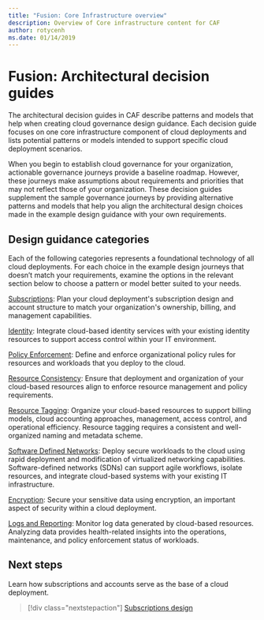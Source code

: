 ```yaml
---
title: "Fusion: Core Infrastructure overview"
description: Overview of Core infrastructure content for CAF
author: rotycenh
ms.date: 01/14/2019
---
```


# Fusion: Architectural decision guides

The architectural decision guides in CAF describe patterns and models that help when creating cloud governance design guidance. Each decision guide focuses on one core infrastructure component of cloud deployments and lists potential patterns or models intended to support specific cloud deployment scenarios.

When you begin to establish cloud governance for your organization,  actionable governance journeys provide a baseline roadmap. However, these journeys make assumptions about requirements and priorities that may not reflect those of your organization.
These decision guides supplement the sample governance journeys by providing alternative patterns and models that help you align the architectural design choices made in the example design guidance with your own requirements.

## Design guidance categories

Each of the following categories represents a foundational technology of all cloud deployments. For each choice in the example design journeys that doesn’t match your requirements, examine the options in the relevant section below to choose a pattern or model better suited to your needs.

[Subscriptions](./subscriptions/overview.md): Plan your cloud deployment's subscription design and account structure to match your organization's ownership, billing, and management capabilities.

[Identity](./identity/overview.md): Integrate cloud-based identity services with your existing identity resources to support access control within your IT environment.

[Policy Enforcement](./policy-enforcement/overview.md): Define and enforce organizational policy rules for resources and workloads that you deploy to the cloud.

[Resource Consistency](./resource-consistency/overview.md): Ensure that deployment and organization of your cloud-based resources align to enforce resource management and policy requirements.

[Resource Tagging](./resource-tagging/overview.md): Organize your cloud-based resources to support billing models, cloud accounting approaches, management, access control, and operational efficiency. Resource tagging requires a consistent and well-organized naming and metadata scheme.

[Software Defined Networks](./software-defined-network/overview.md): Deploy secure workloads to the cloud using rapid deployment and modification of virtualized networking capabilities. Software-defined networks (SDNs) can support agile workflows, isolate resources, and integrate cloud-based systems with your existing IT infrastructure.

[Encryption](./encryption/overview.md): Secure your sensitive data using encryption, an important aspect of security within a cloud deployment.

[Logs and Reporting](./log-and-report/overview.md): Monitor log data generated by cloud-based resources. Analyzing data provides health-related insights into the operations, maintenance, and policy enforcement status of workloads.

## Next steps

Learn how subscriptions and accounts serve as the base of a cloud deployment.

> [!div class="nextstepaction"]
> [Subscriptions design](subscriptions/overview.md)
